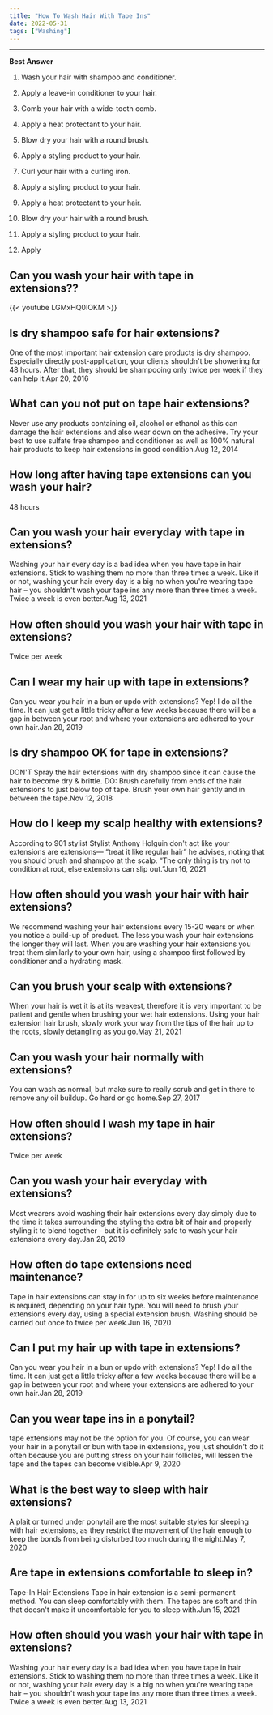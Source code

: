 ```yaml
---
title: "How To Wash Hair With Tape Ins"
date: 2022-05-31
tags: ["Washing"]
---
```


---
**Best Answer**


1. Wash your hair with shampoo and conditioner.

2. Apply a leave-in conditioner to your hair.

3. Comb your hair with a wide-tooth comb.

4. Apply a heat protectant to your hair.

5. Blow dry your hair with a round brush.

6. Apply a styling product to your hair.

7. Curl your hair with a curling iron.

8. Apply a styling product to your hair.

9. Apply a heat protectant to your hair.

10. Blow dry your hair with a round brush.

11. Apply a styling product to your hair.

12. Apply

## Can you wash your hair with tape in extensions??

{{< youtube LGMxHQ0IOKM >}}

## Is dry shampoo safe for hair extensions?
One of the most important hair extension care products is dry shampoo. Especially directly post-application, your clients shouldn't be showering for 48 hours. After that, they should be shampooing only twice per week if they can help it.Apr 20, 2016

## What can you not put on tape hair extensions?
Never use any products containing oil, alcohol or ethanol as this can damage the hair extensions and also wear down on the adhesive. Try your best to use sulfate free shampoo and conditioner as well as 100% natural hair products to keep hair extensions in good condition.Aug 12, 2014

## How long after having tape extensions can you wash your hair?
48 hours

## Can you wash your hair everyday with tape in extensions?
Washing your hair every day is a bad idea when you have tape in hair extensions. Stick to washing them no more than three times a week. Like it or not, washing your hair every day is a big no when you're wearing tape hair – you shouldn't wash your tape ins any more than three times a week. Twice a week is even better.Aug 13, 2021

## How often should you wash your hair with tape in extensions?
Twice per week

## Can I wear my hair up with tape in extensions?
Can you wear you hair in a bun or updo with extensions? Yep! I do all the time. It can just get a little tricky after a few weeks because there will be a gap in between your root and where your extensions are adhered to your own hair.Jan 28, 2019

## Is dry shampoo OK for tape in extensions?
DON'T Spray the hair extensions with dry shampoo since it can cause the hair to become dry & brittle. DO: Brush carefully from ends of the hair extensions to just below top of tape. Brush your own hair gently and in between the tape.Nov 12, 2018

## How do I keep my scalp healthy with extensions?
According to 901 stylist Stylist Anthony Holguin don't act like your extensions are extensions— “treat it like regular hair” he advises, noting that you should brush and shampoo at the scalp. “The only thing is try not to condition at root, else extensions can slip out.”Jun 16, 2021

## How often should you wash your hair with hair extensions?
We recommend washing your hair extensions every 15-20 wears or when you notice a build-up of product. The less you wash your hair extensions the longer they will last. When you are washing your hair extensions you treat them similarly to your own hair, using a shampoo first followed by conditioner and a hydrating mask.

## Can you brush your scalp with extensions?
When your hair is wet it is at its weakest, therefore it is very important to be patient and gentle when brushing your wet hair extensions. Using your hair extension hair brush, slowly work your way from the tips of the hair up to the roots, slowly detangling as you go.May 21, 2021

## Can you wash your hair normally with extensions?
You can wash as normal, but make sure to really scrub and get in there to remove any oil buildup. Go hard or go home.Sep 27, 2017

## How often should I wash my tape in hair extensions?
Twice per week

## Can you wash your hair everyday with extensions?
Most wearers avoid washing their hair extensions every day simply due to the time it takes surrounding the styling the extra bit of hair and properly styling it to blend together - but it is definitely safe to wash your hair extensions every day.Jan 28, 2019

## How often do tape extensions need maintenance?
Tape in hair extensions can stay in for up to six weeks before maintenance is required, depending on your hair type. You will need to brush your extensions every day, using a special extension brush. Washing should be carried out once to twice per week.Jun 16, 2020

## Can I put my hair up with tape in extensions?
Can you wear you hair in a bun or updo with extensions? Yep! I do all the time. It can just get a little tricky after a few weeks because there will be a gap in between your root and where your extensions are adhered to your own hair.Jan 28, 2019

## Can you wear tape ins in a ponytail?
tape extensions may not be the option for you. Of course, you can wear your hair in a ponytail or bun with tape in extensions, you just shouldn't do it often because you are putting stress on your hair follicles, will lessen the tape and the tapes can become visible.Apr 9, 2020

## What is the best way to sleep with hair extensions?
A plait or turned under ponytail are the most suitable styles for sleeping with hair extensions, as they restrict the movement of the hair enough to keep the bonds from being disturbed too much during the night.May 7, 2020

## Are tape in extensions comfortable to sleep in?
Tape-In Hair Extensions Tape in hair extension is a semi-permanent method. You can sleep comfortably with them. The tapes are soft and thin that doesn't make it uncomfortable for you to sleep with.Jun 15, 2021

## How often should you wash your hair with tape in extensions?
Washing your hair every day is a bad idea when you have tape in hair extensions. Stick to washing them no more than three times a week. Like it or not, washing your hair every day is a big no when you're wearing tape hair – you shouldn't wash your tape ins any more than three times a week. Twice a week is even better.Aug 13, 2021

